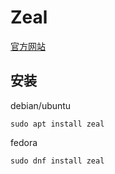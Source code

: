 # Zeal

[官方网站](https://zealdocs.org/)

## 安装

debian/ubuntu

```shell
sudo apt install zeal
```

fedora

```shell
sudo dnf install zeal
```

